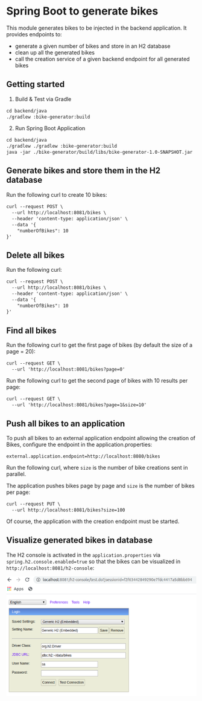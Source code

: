 # Spring Boot to generate bikes

This module generates bikes to be injected in the backend application. 
It provides endpoints to:

- generate a given number of bikes and store in an H2 database
- clean up all the generated bikes
- call the creation service of a given backend endpoint for all generated bikes

## Getting started

1. Build & Test via Gradle

```shell script
cd backend/java
./gradlew :bike-generator:build
``` 
2. Run Spring Boot Application

```shell script
cd backend/java
./gradlew ./gradlew :bike-generator:build
java -jar ./bike-generator/build/libs/bike-generator-1.0-SNAPSHOT.jar
```

## Generate bikes and store them in the H2 database

Run the following curl to create 10 bikes:

```shell script
curl --request POST \
  --url http://localhost:8081/bikes \
  --header 'content-type: application/json' \
  --data '{
	"numberOfBikes": 10
}'
```

## Delete all bikes

Run the following curl:

```shell script
curl --request POST \
  --url http://localhost:8081/bikes \
  --header 'content-type: application/json' \
  --data '{
	"numberOfBikes": 10
}'
```

## Find all bikes

Run the following curl to get the first page of bikes (by default the size of a page = 20):

```shell script
curl --request GET \
  --url 'http://localhost:8081/bikes?page=0'
```

Run the following curl to get the second page of bikes with 10 results per page:

```shell script
curl --request GET \
  --url 'http://localhost:8081/bikes?page=1&size=10'
```

## Push all bikes to an application

To push all bikes to an external application endpoint allowing the creation of Bikes, configure the endpoint in the application.properties:

```properties
external.application.endpoint=http://localhost:8080/bikes
```

Run the following curl, where `size` is the number of bike creations sent in parallel.
 
The application pushes bikes page by page and `size` is the number of bikes per page:

```shell script
curl --request PUT \
  --url http://localhost:8081/bikes?size=100
```

Of course, the application with the creation endpoint must be started.

## Visualize generated bikes in database

The H2 console is activated in the `application.properties` via `spring.h2.console.enabled=true` 
so that the bikes can be visualized in `http://localhost:8081/h2-console`:

![Connect to H2 Database](doc/assets/h2_connection.png)
